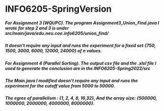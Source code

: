 # INFO6205-SpringVersion
##### For Assignment 3 (WQUPC). The program Assignment3_Union_Find.java I wrote for step 2 and 3 is under src/main/java/edu.neu.coe.info6205/union_find/
##### It doesn't require any input and runs the experiment for a fixed set {750, 1500, 3000, 6000, 12000, 24000} of n values.

##### For Assignment 4 (Parallel Sorting). The output csv file and the .xlsl file I used to generate the conclusion are in the INFO6205-Spring2022/src
##### The Main.java I modified doesn't require any input and runs the experiment for the cutoff value from 5000 to 50000.
##### The egree of parallelism : {1, 2, 4, 8, 16,32}, And the array size: {500000, 1000000, 2000000, 4000000, 8000000}.

